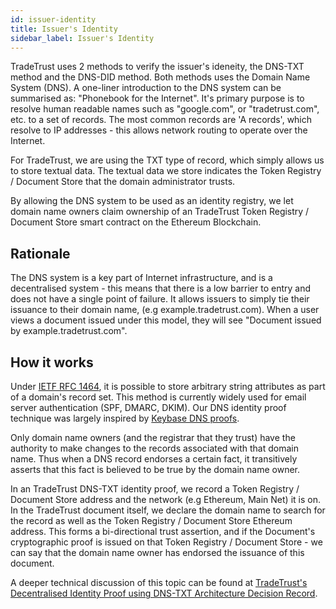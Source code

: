 ```yaml
---
id: issuer-identity
title: Issuer's Identity
sidebar_label: Issuer's Identity
---
```


TradeTrust uses 2 methods to verify the issuer's ideneity, the DNS-TXT method and the DNS-DID method. Both methods uses the Domain Name System (DNS). A one-liner introduction to the DNS system can be summarised as: "Phonebook for the Internet". It's primary purpose is to resolve human readable names such as "google.com", or "tradetrust.com", etc. to a set of records. The most common records are 'A records', which resolve to IP addresses - this allows network routing to operate over the Internet.

For TradeTrust, we are using the TXT type of record, which simply allows us to store textual data. The textual data we store indicates the Token Registry / Document Store that the domain administrator trusts.

By allowing the DNS system to be used as an identity registry, we let domain name owners claim ownership of an TradeTrust Token Registry / Document Store smart contract on the Ethereum Blockchain.

## Rationale

The DNS system is a key part of Internet infrastructure, and is a decentralised system - this means that there is a low barrier to entry and does not have a single point of failure. It allows issuers to simply tie their issuance to their domain name, (e.g example.tradetrust.com). When a user views a document issued under this model, they will see "Document issued by example.tradetrust.com".

## How it works

Under [IETF RFC 1464](https://tools.ietf.org/html/rfc1464), it is possible to store arbitrary string attributes as part of a domain's record set. This method is currently widely used for email server authentication (SPF, DMARC, DKIM). Our DNS identity proof technique was largely inspired by [Keybase DNS proofs](https://github.com/keybase/keybase-issues/issues/367).

Only domain name owners (and the registrar that they trust) have the authority to make changes to the records associated with that domain name. Thus when a DNS record endorses a certain fact, it transitively asserts that this fact is believed to be true by the domain name owner.

In an TradeTrust DNS-TXT identity proof, we record a Token Registry / Document Store address and the network (e.g Ethereum, Main Net) it is on. In the TradeTrust document itself, we declare the domain name to search for the record as well as the Token Registry / Document Store Ethereum address. This forms a bi-directional trust assertion, and if the Document's cryptographic proof is issued on that Token Registry / Document Store - we can say that the domain name owner has endorsed the issuance of this document.

A deeper technical discussion of this topic can be found at [TradeTrust's Decentralised Identity Proof using DNS-TXT Architecture Decision Record](https://github.com/Open-Attestation/adr/blob/master/decentralized_identity_proof_DNS-TXT.md).
